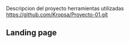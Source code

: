 Descripcion del proyecto
herramientas utilizadas
https://github.com/Kropsa/Proyecto-01.git
## Landing page